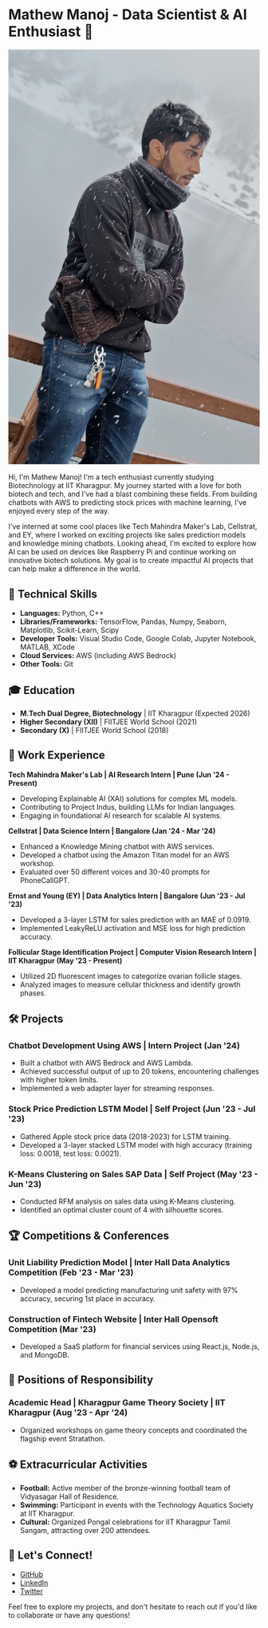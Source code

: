# Mathew Manoj - Data Scientist & AI Enthusiast 🌟

![Profile Image](assets/img/logo.jpeg)

Hi, I'm Mathew Manoj! I'm a tech enthusiast currently studying Biotechnology at IIT Kharagpur. My journey started with a love for both biotech and tech, and I've had a blast combining these fields. From building chatbots with AWS to predicting stock prices with machine learning, I've enjoyed every step of the way.

I've interned at some cool places like Tech Mahindra Maker's Lab, Cellstrat, and EY, where I worked on exciting projects like sales prediction models and knowledge mining chatbots. Looking ahead, I'm excited to explore how AI can be used on devices like Raspberry Pi and continue working on innovative biotech solutions. My goal is to create impactful AI projects that can help make a difference in the world.

## 🚀 Technical Skills
- **Languages:** Python, C++
- **Libraries/Frameworks:** TensorFlow, Pandas, Numpy, Seaborn, Matplotlib, Scikit-Learn, Scipy
- **Developer Tools:** Visual Studio Code, Google Colab, Jupyter Notebook, MATLAB, XCode
- **Cloud Services:** AWS (including AWS Bedrock)
- **Other Tools:** Git

## 🎓 Education
- **M.Tech Dual Degree, Biotechnology** | IIT Kharagpur (Expected 2026)
- **Higher Secondary (XII)** | FIITJEE World School (2021)
- **Secondary (X)** | FIITJEE World School (2018)

## 💼 Work Experience
**Tech Mahindra Maker's Lab | AI Research Intern | Pune (Jun '24 - Present)**
- Developing Explainable AI (XAI) solutions for complex ML models.
- Contributing to Project Indus, building LLMs for Indian languages.
- Engaging in foundational AI research for scalable AI systems.

**Cellstrat | Data Science Intern | Bangalore (Jan '24 - Mar '24)**
- Enhanced a Knowledge Mining chatbot with AWS services.
- Developed a chatbot using the Amazon Titan model for an AWS workshop.
- Evaluated over 50 different voices and 30-40 prompts for PhoneCallGPT.

**Ernst and Young (EY) | Data Analytics Intern | Bangalore (Jun '23 - Jul '23)**
- Developed a 3-layer LSTM for sales prediction with an MAE of 0.0919.
- Implemented LeakyReLU activation and MSE loss for high prediction accuracy.

**Follicular Stage Identification Project | Computer Vision Research Intern | IIT Kharagpur (May '23 - Present)**
- Utilized 2D fluorescent images to categorize ovarian follicle stages.
- Analyzed images to measure cellular thickness and identify growth phases.

## 🛠️ Projects
### Chatbot Development Using AWS | Intern Project (Jan '24)
- Built a chatbot with AWS Bedrock and AWS Lambda.
- Achieved successful output of up to 20 tokens, encountering challenges with higher token limits.
- Implemented a web adapter layer for streaming responses.

### Stock Price Prediction LSTM Model | Self Project (Jun '23 - Jul '23)
- Gathered Apple stock price data (2018-2023) for LSTM training.
- Developed a 3-layer stacked LSTM model with high accuracy (training loss: 0.0018, test loss: 0.0021).

### K-Means Clustering on Sales SAP Data | Self Project (May '23 - Jun '23)
- Conducted RFM analysis on sales data using K-Means clustering.
- Identified an optimal cluster count of 4 with silhouette scores.

## 🏆 Competitions & Conferences
### Unit Liability Prediction Model | Inter Hall Data Analytics Competition (Feb '23 - Mar '23)
- Developed a model predicting manufacturing unit safety with 97% accuracy, securing 1st place in accuracy.

### Construction of Fintech Website | Inter Hall Opensoft Competition (Mar '23)
- Developed a SaaS platform for financial services using React.js, Node.js, and MongoDB.

## 🏅 Positions of Responsibility
### Academic Head | Kharagpur Game Theory Society | IIT Kharagpur (Aug '23 - Apr '24)
- Organized workshops on game theory concepts and coordinated the flagship event Stratathon.

## ⚽ Extracurricular Activities
- **Football:** Active member of the bronze-winning football team of Vidyasagar Hall of Residence.
- **Swimming:** Participant in events with the Technology Aquatics Society at IIT Kharagpur.
- **Cultural:** Organized Pongal celebrations for IIT Kharagpur Tamil Sangam, attracting over 200 attendees.

## 🔗 Let's Connect!
- [GitHub](https://github.com/mathew-2)
- [LinkedIn](https://www.linkedin.com/in/mathew-manoj)
- [Twitter](https://x.com/mattdraco13)

Feel free to explore my projects, and don't hesitate to reach out if you'd like to collaborate or have any questions!
